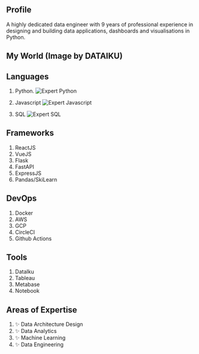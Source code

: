 ## Profile

A highly dedicated data engineer with 9 years of professional experience in designing and building data applications, dashboards and visualisations in Python.

## My World (Image by DATAIKU)



## Languages

1. Python.  ![Expert Python](https://img.shields.io/badge/Python-Expert-green)

2. Javascript ![Expert Javascript](https://img.shields.io/badge/Javascript-Expert-green)

3. SQL  ![Expert SQL](https://img.shields.io/badge/SQL-Expert-green)

## Frameworks
1. ReactJS
2. VueJS
3. Flask
4. FastAPI
5. ExpressJS
6. Pandas/SkiLearn



## DevOps

1. Docker
2. AWS
3. GCP
4. CircleCI
5. Github Actions

## Tools
1. DataIku
2. Tableau
3. Metabase
4. Notebook

## Areas of Expertise
1.  ✨  Data Architecture Design
2.  ✨  Data Analytics
3.  ✨  Machine Learning
4.  ✨  Data Engineering
